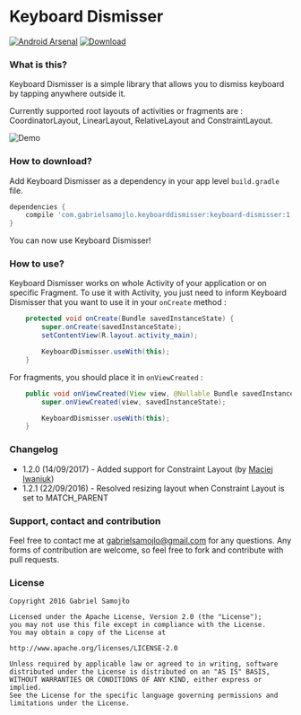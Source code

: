 # Keyboard Dismisser 
[![Android Arsenal](https://img.shields.io/badge/Android%20Arsenal-Keyboard%20Dismisser-brightgreen.svg?style=flat)](http://android-arsenal.com/details/1/4437)
[ ![Download](https://api.bintray.com/packages/gabrielsamojlo/KeyboardDismisser/keyboard-dismisser/images/download.svg) ](https://bintray.com/gabrielsamojlo/KeyboardDismisser/keyboard-dismisser/_latestVersion)

### What is this?

Keyboard Dismisser is a simple library that allows you to dismiss keyboard by tapping anywhere outside it.

Currently supported root layouts of activities or fragments are : CoordinatorLayout, LinearLayout, RelativeLayout and ConstraintLayout.

![Demo](http://i.giphy.com/l3vRavNL0aQfL2tva.gif)

### How to download?

Add Keyboard Dismisser as a dependency in your app level ```build.gradle``` file.

```gradle
dependencies {
    compile 'com.gabrielsamojlo.keyboarddismisser:keyboard-dismisser:1.2.1'
}

```

You can now use Keyboard Dismisser!

### How to use?

Keyboard Dismisser works on whole Activity of your application or on specific Fragment.
To use it with Activity, you just need to inform Keyboard Dismisser that you want to use it in your ```onCreate``` method :

```java
    protected void onCreate(Bundle savedInstanceState) {
        super.onCreate(savedInstanceState);
        setContentView(R.layout.activity_main);

        KeyboardDismisser.useWith(this);
    }
```

For fragments, you should place it in ```onViewCreated``` :

```java
    public void onViewCreated(View view, @Nullable Bundle savedInstanceState) {
        super.onViewCreated(view, savedInstanceState);

        KeyboardDismisser.useWith(this);
    }
```

### Changelog

* 1.2.0 (14/09/2017) - Added support for Constraint Layout (by [Maciej Iwaniuk](https://github.com/Evanuke))
* 1.2.1 (22/09/2016) - Resolved resizing layout when Constraint Layout is set to MATCH_PARENT

### Support, contact and contribution

Feel free to contact me at gabrielsamojlo@gmail.com for any questions.
Any forms of contribution are welcome, so feel free to fork and contribute with pull requests.

### License
```
Copyright 2016 Gabriel Samojło

Licensed under the Apache License, Version 2.0 (the "License");
you may not use this file except in compliance with the License.
You may obtain a copy of the License at

http://www.apache.org/licenses/LICENSE-2.0

Unless required by applicable law or agreed to in writing, software
distributed under the License is distributed on an "AS IS" BASIS,
WITHOUT WARRANTIES OR CONDITIONS OF ANY KIND, either express or implied.
See the License for the specific language governing permissions and
limitations under the License.
```
